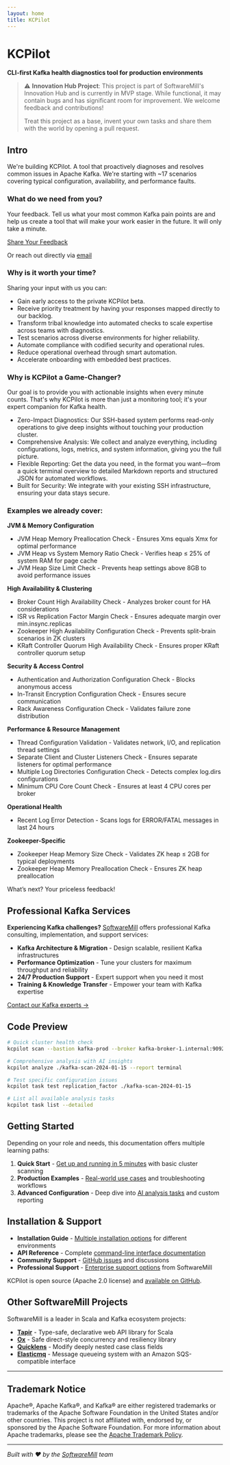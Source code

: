 ```yaml
---
layout: home
title: KCPilot
---
```


# KCPilot

**CLI-first Kafka health diagnostics tool for production environments**

> ⚠️ **Innovation Hub Project**: This project is part of SoftwareMill's Innovation Hub and is currently in MVP stage. While functional, it may contain bugs and has significant room for improvement. We welcome feedback and contributions!
> 
> Treat this project as a base, invent your own tasks and share them with the world by opening a pull request.

## Intro

We're building KCPilot. A tool that proactively diagnoses and resolves common issues in Apache Kafka. We're starting with ~17 scenarios covering typical configuration, availability, and performance faults.

<div class="feedback-cta">

<h3>What do we need from you?</h3>

<p>Your feedback. Tell us what your most common Kafka pain points are and help us create a tool that will make your work easier in the future. It will only take a minute.</p>

<a href="https://forms.gle/2pEXQeNFr3Pw1gb56" class="cta-button" target="_blank">Share Your Feedback</a>

<div class="alternative-contact">
Or reach out directly via <a href="mailto:kcpilot@softwaremill.com">email</a>
</div>

</div>


### Why is it worth your time?

Sharing your input with us you can:

- Gain early access to the private KCPilot beta.
- Receive priority treatment by having your responses mapped directly to our backlog.
- Transform tribal knowledge into automated checks to scale expertise across teams with diagnostics.
- Test scenarios across diverse environments for higher reliability.
- Automate compliance with codified security and operational rules.
- Reduce operational overhead through smart automation.
- Accelerate onboarding with embedded best practices.

### Why is KCPilot a Game-Changer?

Our goal is to provide you with actionable insights when every minute counts. That's why KCPilot is more than just a monitoring tool; it's your expert companion for Kafka health.

- Zero-Impact Diagnostics: Our SSH-based system performs read-only operations to give deep insights without touching your production cluster.
- Comprehensive Analysis: We collect and analyze everything, including configurations, logs, metrics, and system information, giving you the full picture.
- Flexible Reporting: Get the data you need, in the format you want—from a quick terminal overview to detailed Markdown reports and structured JSON for automated workflows.
- Built for Security: We integrate with your existing SSH infrastructure, ensuring your data stays secure.

### Examples we already cover:

**JVM & Memory Configuration**

- JVM Heap Memory Preallocation Check \- Ensures Xms equals Xmx for optimal performance  
- JVM Heap vs System Memory Ratio Check \- Verifies heap ≤ 25% of system RAM for page cache  
- JVM Heap Size Limit Check \- Prevents heap settings above 8GB to avoid performance issues

**High Availability & Clustering**

- Broker Count High Availability Check \- Analyzes broker count for HA considerations  
- ISR vs Replication Factor Margin Check \- Ensures adequate margin over min.insync.replicas  
- Zookeeper High Availability Configuration Check \- Prevents split-brain scenarios in ZK clusters  
- KRaft Controller Quorum High Availability Check \- Ensures proper KRaft controller quorum setup

**Security & Access Control**

- Authentication and Authorization Configuration Check \- Blocks anonymous access  
- In-Transit Encryption Configuration Check \- Ensures secure communication  
- Rack Awareness Configuration Check \- Validates failure zone distribution

**Performance & Resource Management**

- Thread Configuration Validation \- Validates network, I/O, and replication thread settings  
- Separate Client and Cluster Listeners Check \- Ensures separate listeners for optimal performance  
- Multiple Log Directories Configuration Check \- Detects complex log.dirs configurations  
- Minimum CPU Core Count Check \- Ensures at least 4 CPU cores per broker

**Operational Health**

- Recent Log Error Detection \- Scans logs for ERROR/FATAL messages in last 24 hours

**Zookeeper-Specific**

- Zookeeper Heap Memory Size Check \- Validates ZK heap ≤ 2GB for typical deployments  
- Zookeeper Heap Memory Preallocation Check \- Ensures ZK heap preallocation

What’s next? Your priceless feedback\!

## Professional Kafka Services

**Experiencing Kafka challenges?** [SoftwareMill](https://softwaremill.com) offers professional Kafka consulting, implementation, and support services:

- **Kafka Architecture & Migration** - Design scalable, resilient Kafka infrastructures
- **Performance Optimization** - Tune your clusters for maximum throughput and reliability  
- **24/7 Production Support** - Expert support when you need it most
- **Training & Knowledge Transfer** - Empower your team with Kafka expertise

[Contact our Kafka experts →](https://softwaremill.com/services/apache-kafka-services/)

## Code Preview

```bash
# Quick cluster health check
kcpilot scan --bastion kafka-prod --broker kafka-broker-1.internal:9092

# Comprehensive analysis with AI insights
kcpilot analyze ./kafka-scan-2024-01-15 --report terminal

# Test specific configuration issues
kcpilot task test replication_factor ./kafka-scan-2024-01-15

# List all available analysis tasks
kcpilot task list --detailed
```

## Getting Started

Depending on your role and needs, this documentation offers multiple learning paths:

1. **Quick Start** - [Get up and running in 5 minutes](quickstart/) with basic cluster scanning
2. **Production Examples** - [Real-world use cases](https://softwaremill.github.io/kcpilot/analysis-tasks/) and troubleshooting workflows
3. **Advanced Configuration** - Deep dive into [AI analysis tasks](https://softwaremill.github.io/kcpilot/api/#configuration-files) and custom reporting

## Installation & Support

- **Installation Guide** - [Multiple installation options](https://softwaremill.github.io/kcpilot/installation/) for different environments
- **API Reference** - Complete [command-line interface documentation](https://softwaremill.github.io/kcpilot/api/#configuration-files)
- **Community Support** - [GitHub issues](https://github.com/softwaremill/kcpilot/issues) and discussions
- **Professional Support** - [Enterprise support options](https://softwaremill.com/services/apache-kafka-services/) from SoftwareMill

KCPilot is open source (Apache 2.0 license) and [available on GitHub](https://github.com/softwaremill/kcpilot).

## Other SoftwareMill Projects

SoftwareMill is a leader in Scala and Kafka ecosystem projects:

- **[Tapir](https://github.com/softwaremill/tapir)** - Type-safe, declarative web API library for Scala
- **[Ox](https://github.com/softwaremill/ox)** - Safe direct-style concurrency and resiliency library
- **[Quicklens](https://github.com/softwaremill/quicklens)** - Modify deeply nested case class fields
- **[Elasticmq](https://github.com/softwaremill/elasticmq)** - Message queueing system with an Amazon SQS-compatible interface

---

## Trademark Notice

Apache®, Apache Kafka®, and Kafka® are either registered trademarks or trademarks of the Apache Software Foundation in the United States and/or other countries. This project is not affiliated with, endorsed by, or sponsored by the Apache Software Foundation. For more information about Apache trademarks, please see the [Apache Trademark Policy](https://www.apache.org/foundation/marks/).

---

*Built with ❤️ by the [SoftwareMill](https://softwaremill.com) team*